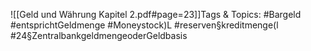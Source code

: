 
![[Geld und Währung Kapitel 2.pdf#page=23]]Tags & Topics:
   #Bargeld
   #entsprichtGeldmenge
   #Moneystock)L
   #reserven§kreditmenge(l
   #24§ZentralbankgeldmengeoderGeldbasis